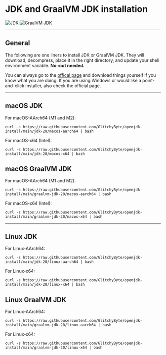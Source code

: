 # JDK and GraalVM JDK installation

![JDK](https://img.shields.io/badge/JDK-20-orange) ![GraalVM JDK](https://img.shields.io/badge/GraalVM_JDK-20-orange)

---
## General

The following are one liners to install JDK or GraalVM JDK. They will download, decompress, place it in the right directory, and update your shell environment variable. **No root needed.**

You can always go to the [offical page](https://img.shields.io/badge/GraalVM_JDK-20-orange) and download things yourself if you know what you are doing. If you are using Windows or would like a point-and-click installer, also check the official page.

---
## macOS JDK

For macOS-AArch64 (M1 and M2):

    curl -s https://raw.githubusercontent.com/GlitchyByte/openjdk-install/main/jdk-20/macos-aarch64 | bash

For macOS-x64 (Intel):

    curl -s https://raw.githubusercontent.com/GlitchyByte/openjdk-install/main/jdk-20/macos-x64 | bash

## macOS GraalVM JDK

For macOS-AArch64 (M1 and M2):

    curl -s https://raw.githubusercontent.com/GlitchyByte/openjdk-install/main/graalvm-jdk-20/macos-aarch64 | bash

For macOS-x64 (Intel):

    curl -s https://raw.githubusercontent.com/GlitchyByte/openjdk-install/main/graalvm-jdk-20/macos-x64 | bash

---
## Linux JDK

For Linux-AArch64:

    curl -s https://raw.githubusercontent.com/GlitchyByte/openjdk-install/main/jdk-20/linux-aarch64 | bash

For Linux-x64:

    curl -s https://raw.githubusercontent.com/GlitchyByte/openjdk-install/main/jdk-20/linux-x64 | bash

## Linux GraalVM JDK

For Linux-AArch64:

    curl -s https://raw.githubusercontent.com/GlitchyByte/openjdk-install/main/graalvm-jdk-20/linux-aarch64 | bash

For Linux-x64:

    curl -s https://raw.githubusercontent.com/GlitchyByte/openjdk-install/main/graalvm-jdk-20/linux-x64 | bash
